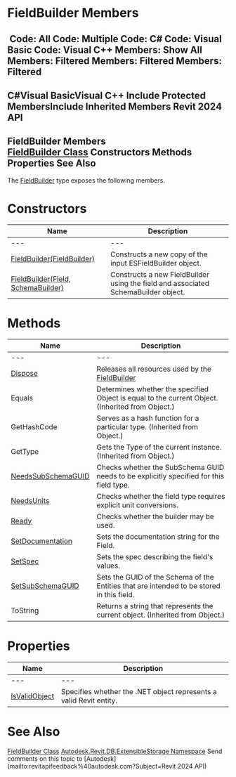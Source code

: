 # FieldBuilder Members

﻿
 Code: All Code: Multiple Code: C# Code: Visual Basic Code: Visual C++  Members: Show All Members: Filtered Members: Filtered Members: Filtered   
---  
C#Visual BasicVisual C++
Include Protected MembersInclude Inherited Members
Revit 2024 API  
---  
FieldBuilder Members  
[FieldBuilder Class](13cd8e7c-acc8-af6e-0ae6-a9b77fcd913c.md "FieldBuilder Class") Constructors Methods Properties See Also  
---  
The [FieldBuilder](13cd8e7c-acc8-af6e-0ae6-a9b77fcd913c.md "FieldBuilder Class") type exposes the following members.
# Constructors
| Name | Description |
| --- | --- |
| --- | --- | --- |
| [FieldBuilder(FieldBuilder)](ee0ee042-7252-3e7c-88e8-e0d12709497c.md "FieldBuilder Constructor \(FieldBuilder\)") | Constructs a new copy of the input ESFieldBuilder object. |
| [FieldBuilder(Field, SchemaBuilder)](933ec291-d085-aed9-8a97-ddd5156d74e2.md "FieldBuilder Constructor \(Field, SchemaBuilder\)") | Constructs a new FieldBuilder using the field and associated SchemaBuilder object. |

# Methods
| Name | Description |
| --- | --- |
| --- | --- | --- |
| [Dispose](04868aec-2b5b-1d9e-39ae-d534deb885f7.md "Dispose Method") | Releases all resources used by the [FieldBuilder](13cd8e7c-acc8-af6e-0ae6-a9b77fcd913c.md "FieldBuilder Class") |
| Equals | Determines whether the specified Object is equal to the current Object. (Inherited from Object.) |
| GetHashCode | Serves as a hash function for a particular type.  (Inherited from Object.) |
| GetType | Gets the Type of the current instance. (Inherited from Object.) |
| [NeedsSubSchemaGUID](a528302b-2597-d7e2-4282-71c23eeba4d9.md "NeedsSubSchemaGUID Method") | Checks whether the SubSchema GUID needs to be explicitly specified for this field type. |
| [NeedsUnits](97243405-0f5b-1465-5e4c-847153e455df.md "NeedsUnits Method") | Checks whether the field type requires explicit unit conversions. |
| [Ready](f137ea2f-b359-b285-331b-1eb72447015a.md "Ready Method") | Checks whether the builder may be used. |
| [SetDocumentation](d50b90de-a117-f069-6bff-dbf10520b1e2.md "SetDocumentation Method") | Sets the documentation string for the Field. |
| [SetSpec](d801562b-ca4b-740f-07ed-7aa2ac336174.md "SetSpec Method") | Sets the spec describing the field's values. |
| [SetSubSchemaGUID](bac5b4c3-e3b5-a06c-c94c-4a72e074a653.md "SetSubSchemaGUID Method") | Sets the GUID of the Schema of the Entities that are intended to be stored in this field. |
| ToString | Returns a string that represents the current object. (Inherited from Object.) |

# Properties
| Name | Description |
| --- | --- |
| --- | --- | --- |
| [IsValidObject](b749ab6a-805c-598f-680c-7a6befc14512.md "IsValidObject Property") | Specifies whether the .NET object represents a valid Revit entity. |

# See Also
[FieldBuilder Class](13cd8e7c-acc8-af6e-0ae6-a9b77fcd913c.md "FieldBuilder Class")
[Autodesk.Revit.DB.ExtensibleStorage Namespace](79486a74-376c-9555-c873-45d5a750f051.md "Autodesk.Revit.DB.ExtensibleStorage Namespace")
Send comments on this topic to [Autodesk](mailto:revitapifeedback%40autodesk.com?Subject=Revit 2024 API)